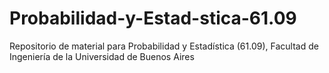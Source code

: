 # Probabilidad-y-Estad-stica-61.09
Repositorio de material para Probabilidad y Estadística (61.09), Facultad de Ingeniería de la Universidad de Buenos Aires

